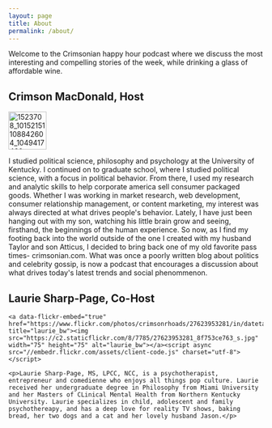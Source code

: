 ```yaml
---
layout: page
title: About
permalink: /about/
---
```


<section class="about">

<p>Welcome to the Crimsonian happy hour podcast where we discuss the most interesting and compelling stories of the week, while drinking a glass of affordable wine.<p>
<h2>Crimson MacDonald, Host</h2>
 <a data-flickr-embed="true"  href="https://www.flickr.com/photos/crimsonrhoads/27698740645/in/datetaken/" title="1523708_10152151108842604_1049417460_o"><img src="https://c6.staticflickr.com/8/7344/27698740645_6d25c0a57b_s.jpg" width="75" height="75" alt="1523708_10152151108842604_1049417460_o"></a><script async src="//embedr.flickr.com/assets/client-code.js" charset="utf-8"></script>

<p>I studied political science, philosophy and psychology at the University of Kentucky. I continued on to graduate school, where I studied political science, with a focus in political behavior. From there, I used my research and analytic skills to help corporate america sell consumer packaged goods. Whether I was working in market research, web development, consumer relationship management, or content marketing, my interest was always directed at what drives people's behavior. Lately, I have just been hanging out with my son, watching his little brain grow and seeing, firsthand, the beginnings of the human experience. So now, as I find my footing back into the world outside of the one I created with my husband Taylor and son Atticus, I decided to bring back one of my old favorite pass times- crimsonian.com. What was once a poorly written blog about politics and celebrity gossip, is now a podcast that encourages a discussion about what drives today's latest trends and social phenommenon.</p>


<section class="about">
  <article>
    <h2>Laurie Sharp-Page, Co-Host</h2>
    
    <a data-flickr-embed="true"  href="https://www.flickr.com/photos/crimsonrhoads/27623953281/in/datetaken/" title="laurie_bw"><img src="https://c2.staticflickr.com/8/7785/27623953281_8f753ce763_s.jpg" width="75" height="75" alt="laurie_bw"></a><script async src="//embedr.flickr.com/assets/client-code.js" charset="utf-8"></script>
    
    <p>Laurie Sharp-Page, MS, LPCC, NCC, is a psychotherapist, entrepreneur and comedienne who enjoys all things pop culture. Laurie received her undergraduate degree in Philosophy from Miami University and her Masters of CLinical Mental Health from Northern Kentucky University. Laurie specializes in child, adolescent and family psychothereapy, and has a deep love for reality TV shows, baking bread, her two dogs and a cat and her lovely husband Jason.</p>
  </article>
</section>
